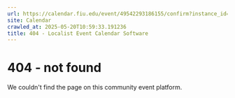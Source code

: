 ```yaml
---
url: https://calendar.fiu.edu/event/49542293186155/confirm?instance_id=49542293187180&return=https%3A%2F%2Fcalendar.fiu.edu%2Fcalendar%3Fevent_types%255B%255D%3D121721
site: Calendar
crawled_at: 2025-05-20T10:59:33.191236
title: 404 - Localist Event Calendar Software
---
```


# 404 - not found
We couldn't find the page on this community event platform.
